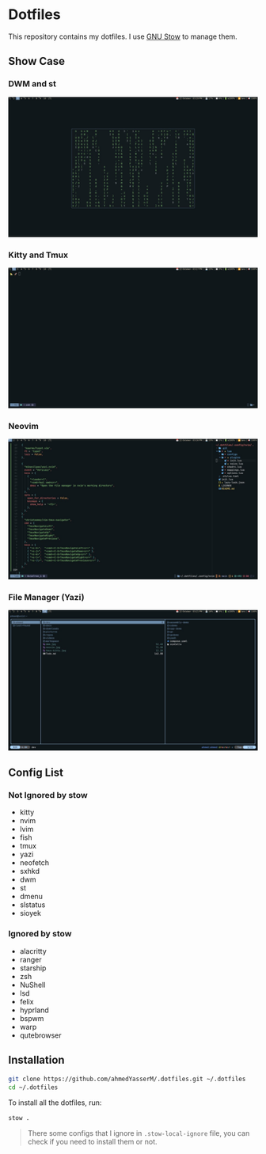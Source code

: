 # Dotfiles

This repository contains my dotfiles. I use [GNU Stow](https://www.gnu.org/software/stow/) to manage them.

## Show Case

### DWM and st
![DWM](./assets/dwm.jpg)

### Kitty and Tmux
![Kitty](./assets/tmux-kitty.jpg)

### Neovim
![Neovim](./assets/neovim.jpg)

### File Manager (Yazi)
![Yazi](./assets/yazi.jpg)

## Config List

### Not Ignored by stow
- kitty
- nvim
- lvim
- fish
- tmux
- yazi 
- neofetch
- sxhkd
- dwm
- st 
- dmenu
- slstatus
- sioyek

### Ignored by stow
- alacritty
- ranger
- starship
- zsh
- NuShell
- lsd
- felix
- hyprland
- bspwm
- warp
- qutebrowser

## Installation

```bash
git clone https://github.com/ahmedYasserM/.dotfiles.git ~/.dotfiles
cd ~/.dotfiles
```

To install all the dotfiles, run:

```bash
stow .
```

> There some configs that I ignore in `.stow-local-ignore` file, you can check if you need to install them or not.

